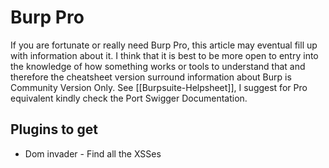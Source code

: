 # Burp Pro

If you are fortunate or really need Burp Pro, this article may eventual fill up with information about it. I think that it is best to be more open to entry into the knowledge of how something works or tools to understand that and therefore the cheatsheet version surround information about Burp is Community Version Only. See [[Burpsuite-Helpsheet]], I suggest for Pro equivalent kindly check the Port Swigger Documentation. 

## Plugins to get

- Dom invader - Find all the XSSes